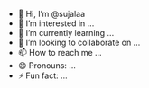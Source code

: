 - 👋 Hi, I’m @sujalaa
- 👀 I’m interested in ...
- 🌱 I’m currently learning ...
- 💞️ I’m looking to collaborate on ...
- 📫 How to reach me ...
- 😄 Pronouns: ...
- ⚡ Fun fact: ...

<!---
sujalaa/sujalaa is a ✨ special ✨ repository because its `README.md` (this file) appears on your GitHub profile.
You can click the Preview link to take a look at your changes.
--->
